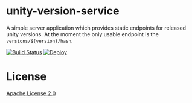 unity-version-service
=====================

A simple server application which provides static endpoints for released unity versions.
At the moment the only usable endpoint is the `versions/${version}/hash`.

[![Build Status](https://travis-ci.org/Larusso/unity-version-service.svg?branch=master)](https://travis-ci.org/Larusso/unity-version-service)
[![Deploy](https://www.herokucdn.com/deploy/button.svg)](https://heroku.com/deploy)

# License

[Apache License 2.0](LICENSE)
